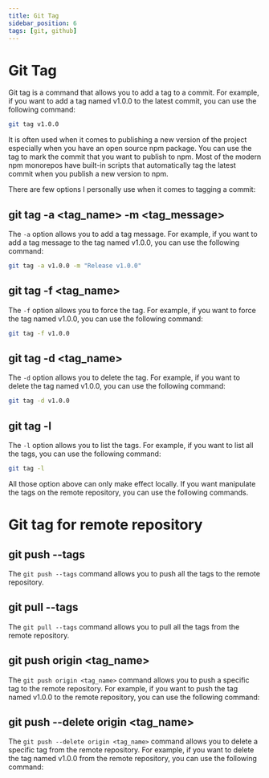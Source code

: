 ```yaml
---
title: Git Tag
sidebar_position: 6
tags: [git, github]
---
```


# Git Tag

Git tag is a command that allows you to add a tag to a commit. For example, if you want to add a tag named v1.0.0 to the latest commit, you can use the following command:

```bash
git tag v1.0.0
```

It is often used when it comes to publishing a new version of the project especially when you have an open source npm package. You can use the tag to mark the commit that you want to publish to npm. Most of the modern npm monorepos have built-in scripts that automatically tag the latest commit when you publish a new version to npm.

There are few options I personally use when it comes to tagging a commit:

## git tag -a <tag_name> -m <tag_message>

The `-a` option allows you to add a tag message. For example, if you want to add a tag message to the tag named v1.0.0, you can use the following command:

```bash
git tag -a v1.0.0 -m "Release v1.0.0"
```

## git tag -f <tag_name>

The `-f` option allows you to force the tag. For example, if you want to force the tag named v1.0.0, you can use the following command:

```bash
git tag -f v1.0.0
```

## git tag -d <tag_name>

The `-d` option allows you to delete the tag. For example, if you want to delete the tag named v1.0.0, you can use the following command:

```bash
git tag -d v1.0.0
```

## git tag -l

The `-l` option allows you to list the tags. For example, if you want to list all the tags, you can use the following command:

```bash
git tag -l
```

All those option above can only make effect locally. If you want manipulate the tags on the remote repository, you can use the following commands.

# Git tag for remote repository

## git push --tags

The `git push --tags` command allows you to push all the tags to the remote repository.

## git pull --tags

The `git pull --tags` command allows you to pull all the tags from the remote repository.

## git push origin <tag_name>

The `git push origin <tag_name>` command allows you to push a specific tag to the remote repository. For example, if you want to push the tag named v1.0.0 to the remote repository, you can use the following command:

## git push --delete origin <tag_name>

The `git push --delete origin <tag_name>` command allows you to delete a specific tag from the remote repository. For example, if you want to delete the tag named v1.0.0 from the remote repository, you can use the following command:
